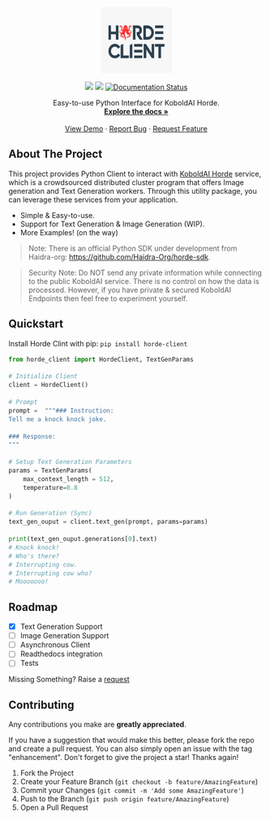 

<!-- PROJECT LOGO -->
<br />
<div align="center">
  <a href="https://github.com/rahuldshetty/horde-client">
    <img src="https://raw.githubusercontent.com/rahuldshetty/horde-client/master/images/logo.png" alt="Logo" width="140" height="130">
  </a>

  <!-- <h3 align="center">Horde Client</h3> -->

  <p align="center">
    <a href="https://github.com/badges/shields/graphs/contributors" alt="Contributors">
        <img src="https://img.shields.io/github/contributors/rahuldshetty/horde-client" /></a>
    <a href="https://github.com/badges/shields/pulse" alt="Activity">
        <img src="https://img.shields.io/github/commit-activity/m/rahuldshetty/horde-client" /></a>
    <a href='https://horde-client.readthedocs.io/en/latest/?badge=latest'>
      <img src='https://readthedocs.org/projects/horde-client/badge/?version=latest' alt='Documentation Status' />
    </a>
  </p>

  <p align="center">
    Easy-to-use Python Interface for KoboldAI Horde.
    <br />
    <a href="#"><strong>Explore the docs »</strong></a>
    <br />
    <br />
    <a href="#">View Demo</a>
    ·
    <a href="https://github.com/rahuldshetty/horde-client/issues">Report Bug</a>
    ·
    <a href="https://github.com/rahuldshetty/horde-client/issues">Request Feature</a>
  </p>
</div>

<!-- ABOUT THE PROJECT -->
## About The Project

<!-- [![Product Name Screen Shot][product-screenshot]](https://example.com) -->

This project provides Python Client to interact with [KoboldAI Horde](https://horde.koboldai.net) service, which is a crowdsourced distributed cluster program that offers Image generation and Text Generation workers. Through this utility package, you can leverage these services from your application. 

* Simple & Easy-to-use.
* Support for Text Generation & Image Generation (WIP).
* More Examples! (on the way)

> Note: There is an official Python SDK under development from Haidra-org: https://github.com/Haidra-Org/horde-sdk.

> Security Note: Do NOT send any private information while connecting to the public KoboldAI service. There is no control on how the data is processed. However, if you have private & secured KoboldAI Endpoints then feel free to experiment yourself. 

<!-- Installation -->
## Quickstart

Install Horde Clint with pip: `pip install horde-client`


```python
from horde_client import HordeClient, TextGenParams

# Initialize Client
client = HordeClient()

# Prompt
prompt =  """### Instruction: 
Tell me a knock knock joke.

### Response:
"""

# Setup Text Generation Parameters
params = TextGenParams(
    max_context_length = 512,
    temperature=0.8
)

# Run Generation (Sync)
text_gen_ouput = client.text_gen(prompt, params=params)

print(text_gen_ouput.generations[0].text)
# Knock knock!
# Who's there?
# Interrupting cow.
# Interrupting cow who?
# Mooooooo!
```

<!-- ROADMAP -->
## Roadmap

- [X] Text Generation Support
- [ ] Image Generation Support
- [ ] Asynchronous Client
- [ ] Readthedocs integration
- [ ] Tests

Missing Something? Raise a [request](https://github.com/rahuldshetty/horde-client/issues) 

<!-- CONTRIBUTING -->
## Contributing

Any contributions you make are **greatly appreciated**.

If you have a suggestion that would make this better, please fork the repo and create a pull request. You can also simply open an issue with the tag "enhancement".
Don't forget to give the project a star! Thanks again!

1. Fork the Project
2. Create your Feature Branch (`git checkout -b feature/AmazingFeature`)
3. Commit your Changes (`git commit -m 'Add some AmazingFeature'`)
4. Push to the Branch (`git push origin feature/AmazingFeature`)
5. Open a Pull Request

